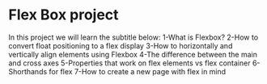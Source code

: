 # Flex Box project 
In this project we will learn the subtitle below:
1-What is Flexbox?
2-How to convert float positioning to a flex display
3-How to horizontally and vertically align elements using Flexbox
4-The difference between the main and cross axes
5-Properties that work on flex elements vs flex container
6-Shorthands for flex
7-How to create a new page with flex in mind

